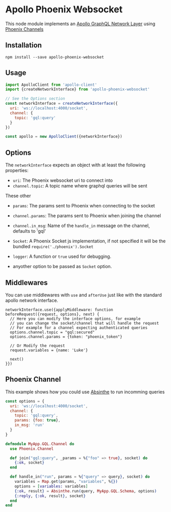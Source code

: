# Apollo Phoenix Websocket

This node module implements an [Apollo GraphQL Network Layer] using [Phoenix Channels]

## Installation

```shell
npm install --save apollo-phoenix-websocket
```

## Usage

```javascript
import ApolloClient from 'apollo-client'
import {createNetworkInterface} from 'apollo-phoenix-websocket'

// See the Options section
const networkInterface = createNetworkInterface({
  uri: 'ws://localhost:4000/socket',
  channel: {
    topic: 'gql:query'
  }
})

const apollo = new ApolloClient({networkInterface})

```

## Options

The `networkInterface` expects an object with at least the following
properties:

- `uri`: The Phoenix websocket uri to connect into
- `channel.topic`: A topic name where graphql queries will be sent

These other

- `params`: The params sent to Phoenix when connecting to the socket
- `channel.params`: The params sent to Phoenix when joining the channel
- `channel.in_msg`: Name of the `handle_in` message on the channel, defaults to 'gql'

- `Socket`: A Phoenix Socket js implementation, if not specified it will
            be the bundled `require('./phoenix').Socket`
- `logger`: A function or `true` used for debugging.
- anyother option to be passed as `Socket` option.

## Middlewares

You can use middlewares with `use` and `afterUse`
just like with the standard apollo network interface.

```
networkInterface.use({applyMiddleware: function beforeRequest({request, options}, next) {
  // Here you can modify the interface options, for example
  // you can change the socket/channel that will handle the request
  // For example for a channel expecting authenticated queries
  options.channel.topic = "gql:secured"
  options.channel.params = {token: "phoenix_token"}

  // Or Modify the request
  request.variables = {name: 'Luke'}

  next()
}})
```

## Phoenix Channel

This example shows how you could use [Absinthe] to run incomming queries

```javascript
const options = {
  uri: 'ws://localhost:4000/socket',
  channel: {
    topic: 'gql:query',
    params: {foo: true},
    in_msg: 'run'
  }
}
```

```elixir
defmodule MyApp.GQL.Channel do
  use Phoenix.Channel

  def join("gql:query", _params = %{"foo" => true}, socket) do
    {:ok, socket}
  end

  def handle_in("run", params = %{"query" => query}, socket) do
    variables = Map.get(params, "variables", %{})
    options = [variables: variables]
    {:ok, result} = Absinthe.run(query, MyApp.GQL.Schema, options)
    {:reply, {:ok, result}, socket}
  end
end
```


[Apollo GraphQL Network Layer]: http://dev.apollodata.com/core/network.html
[Phoenix Channels]: http://www.phoenixframework.org/docs/channels
[Absinthe]: http://absinthe-graphql.org/
